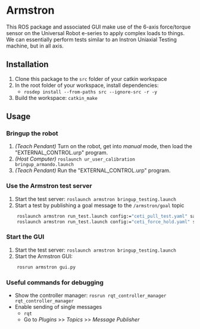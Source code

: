# Armstron
This ROS package and associated GUI make use of the 6-axis force/torque sensor on the Universal Robot e-series to apply complex loads to things. We can essentially perform tests similar to an Instron Uniaxial Testing machine, but in all axis.


## Installation
1. Clone this package to the `src` folder of your catkin workspace
2. In the root folder of your workspace, install dependencies:
    - `rosdep install --from-paths src --ignore-src -r -y`
3. Build the workspace: `catkin_make`


## Usage

### Bringup the robot
1. _(Teach Pendant)_ Turn on the robot, get into _manual_ mode, then load the "EXTERNAL_CONTROL.urp" program.
2. _(Host Computer)_ `roslaunch ur_user_calibration bringup_armando.launch`
3. _(Teach Pendant)_ Run the "EXTERNAL_CONTROL.urp" program.

### Use the Armstron test server
1. Start the test server: `roslaunch armstron bringup_testing.launch`
2. Start a test by publishing a goal message to the `/armstron/goal` topic
```bash
    roslaunch armstron run_test.launch config:="ceti_pull_test.yaml" save:="~/vinst_data/testing_launch.csv"
    roslaunch armstron run_test.launch config:="ceti_force_hold.yaml" save:="~/vinst_data/testing_launch.csv"
```

### Start the GUI
1. Start the test server: `roslaunch armstron bringup_testing.launch`
2. Start the Armstron GUI:
```bash
    rosrun armstron gui.py
```


### Useful commands for debugging
- Show the controller manager: `rosrun rqt_controller_manager rqt_controller_manager`
- Enable sending of single messages
    - `rqt`
    - Go to _Plugins_ >> _Topics_ >> _Message Publisher_
